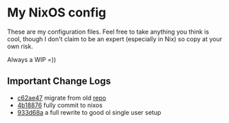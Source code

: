 # My NixOS config

These are my configuration files. Feel free to take anything you think is cool, though I don't claim to be an expert (especially in Nix) so copy at your own risk.

Always a WIP =))

## Important Change Logs
- [c62ae47](https://github.com/brianaung/home-manager/commit/c62ae474e9959e3e9d61adb7622ec956dfbb36f3) migrate from old [repo](https://github.com/brianaung/.dotfiles)
- [4b18876](https://github.com/brianaung/nixos-config/commit/4b18876179fc3bc112cfbb6918ae403066bddeb3) fully commit to nixos
- [933d68a](https://github.com/brianaung/nixos-config/commit/933d68ad5e39dea52d318841a9989623d803a009) a full rewrite to good ol single user setup
